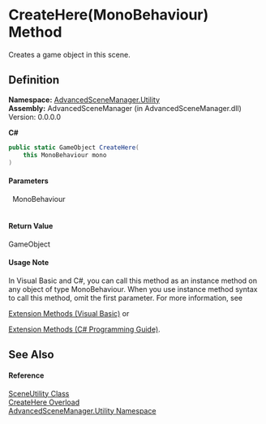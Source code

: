 # CreateHere(MonoBehaviour) Method


Creates a game object in this scene.



## Definition
**Namespace:** <a href="N_AdvancedSceneManager_Utility">AdvancedSceneManager.Utility</a>  
**Assembly:** AdvancedSceneManager (in AdvancedSceneManager.dll) Version: 0.0.0.0

**C#**
``` C#
public static GameObject CreateHere(
	this MonoBehaviour mono
)
```



#### Parameters
<dl><dt>  MonoBehaviour</dt><dd> </dd></dl>

#### Return Value
GameObject

#### Usage Note
In Visual Basic and C#, you can call this method as an instance method on any object of type MonoBehaviour. When you use instance method syntax to call this method, omit the first parameter. For more information, see <a href="https://docs.microsoft.com/dotnet/visual-basic/programming-guide/language-features/procedures/extension-methods" target="_blank" rel="noopener noreferrer">

Extension Methods (Visual Basic)</a> or <a href="https://docs.microsoft.com/dotnet/csharp/programming-guide/classes-and-structs/extension-methods" target="_blank" rel="noopener noreferrer">

Extension Methods (C# Programming Guide)</a>.

## See Also


#### Reference
<a href="T_AdvancedSceneManager_Utility_SceneUtility">SceneUtility Class</a>  
<a href="Overload_AdvancedSceneManager_Utility_SceneUtility_CreateHere">CreateHere Overload</a>  
<a href="N_AdvancedSceneManager_Utility">AdvancedSceneManager.Utility Namespace</a>  
